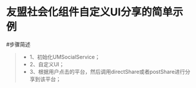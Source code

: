 友盟社会化组件自定义UI分享的简单示例
===========================

#步骤简述

> * 1、初始化UMSocialService；
> * 2、自定义UI；
> * 3、根据用户点击的平台，然后调用directShare或者postShare进行分享到该平台；    
